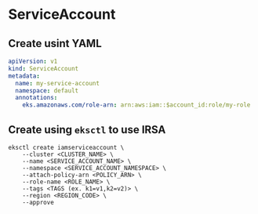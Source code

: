 # ServiceAccount

## Create usint YAML

``` yaml title="service-account"
apiVersion: v1
kind: ServiceAccount
metadata:
  name: my-service-account
  namespace: default
  annotations:
    eks.amazonaws.com/role-arn: arn:aws:iam::$account_id:role/my-role
```

## Create using `eksctl` to use IRSA

``` shell
eksctl create iamserviceaccount \
    --cluster <CLUSTER_NAME> \
    --name <SERVICE_ACCOUNT_NAME> \
    --namespace <SERVICE_ACCOUNT_NAMESPACE> \
    --attach-policy-arn <POLICY_ARN> \
    --role-name <ROLE_NAME> \
    --tags <TAGS (ex. k1=v1,k2=v2)> \
    --region <REGION_CODE> \
    --approve
```